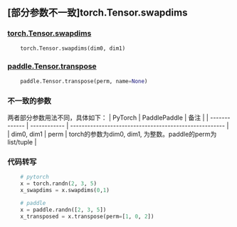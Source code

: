 ## [部分参数不一致]torch.Tensor.swapdims

### [torch.Tensor.swapdims](https://pytorch.org/docs/1.13/generated/torch.Tensor.swapdims.html)

```python
    torch.Tensor.swapdims(dim0, dim1) 
```

### [paddle.Tensor.transpose](https://www.paddlepaddle.org.cn/documentation/docs/zh/api/paddle/Tensor_cn.html#transpose-perm-name-none)

```python
    paddle.Tensor.transpose(perm, name=None)
```

### 不一致的参数
两者部分参数用法不同，具体如下：
| PyTorch       | PaddlePaddle | 备注                                                   |
| ------------- | ------------ | ------------------------------------------------------ |
| dim0, dim1 | perm | torch的参数为dim0, dim1, 为整数。paddle的perm为list/tuple |

### 代码转写

```python
    # pytorch
    x = torch.randn(2, 3, 5)
    x_swapdims = x.swapdims(0,1)

    # paddle
    x = paddle.randn([2, 3, 5])
    x_transposed = x.transpose(perm=[1, 0, 2])
```